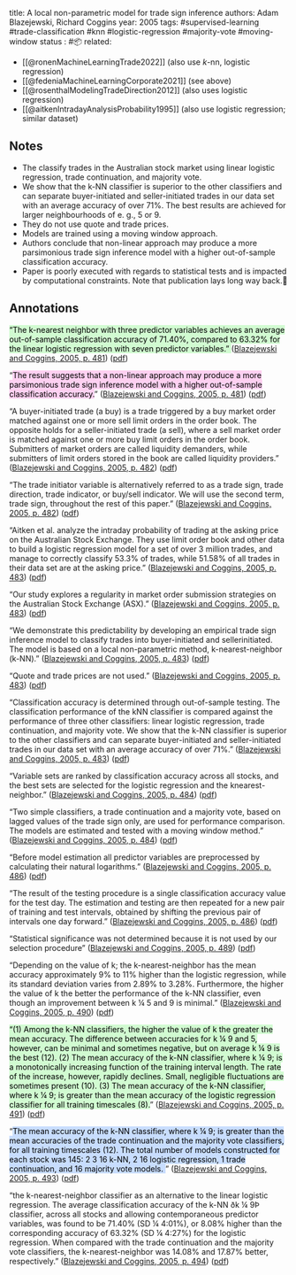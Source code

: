 title: A local non-parametric model for trade sign inference
authors: Adam Blazejewski, Richard Coggins
year: 2005
tags: #supervised-learning  #trade-classification #knn #logistic-regression #majority-vote #moving-window
status : #📦 
related: 
- [[@ronenMachineLearningTrade2022]] (also use $k$-nn, logistic regression)
- [[@fedeniaMachineLearningCorporate2021]] (see above)
- [[@rosenthalModelingTradeDirection2012]] (also uses logistic regression)
- [[@aitkenIntradayAnalysisProbability1995]] (also use logistic regression; similar dataset)

## Notes
- The classify trades in the Australian stock market using linear logistic regression, trade continuation, and majority vote. 
- We show that the k-NN classifier is superior to the other classifiers and can separate buyer-initiated and seller-initiated trades in our data set with an average accuracy of over 71%. The best results are achieved for larger neighbourhoods of e. g., $5$ or $9$.
- They do not use quote and trade prices.
- Models are trained using a moving window approach.
- Authors conclude that non-linear approach may produce a more parsimonious trade sign inference model with a higher out-of-sample classification accuracy.
- Paper is poorly executed with regards to statistical tests and is impacted by computational constraints. Note that publication lays long way back.🚨

## Annotations
<mark style="background: #BBFABBA6;">“The k-nearest neighbor with three predictor variables achieves an average out-of-sample classification accuracy of 71.40%, compared to 63.32% for the linear logistic regression with seven predictor variables.” </mark>([Blazejewski and Coggins, 2005, p. 481](zotero://select/library/items/ULRH88UK)) ([pdf](zotero://open-pdf/library/items/2KMK55IH?page=1&annotation=SKICD63H))

“<mark style="background: #FFB8EBA6;">The result suggests that a non-linear approach may produce a more parsimonious trade sign inference model with a higher out-of-sample classification accuracy.</mark>” ([Blazejewski and Coggins, 2005, p. 481](zotero://select/library/items/ULRH88UK)) ([pdf](zotero://open-pdf/library/items/2KMK55IH?page=1&annotation=I9P2NWE9))

“A buyer-initiated trade (a buy) is a trade triggered by a buy market order matched against one or more sell limit orders in the order book. The opposite holds for a seller-initiated trade (a sell), where a sell market order is matched against one or more buy limit orders in the order book. Submitters of market orders are called liquidity demanders, while submitters of limit orders stored in the book are called liquidity providers.” ([Blazejewski and Coggins, 2005, p. 482](zotero://select/library/items/ULRH88UK)) ([pdf](zotero://open-pdf/library/items/2KMK55IH?page=2&annotation=T5G3YPWR))

“The trade initiator variable is alternatively referred to as a trade sign, trade direction, trade indicator, or buy/sell indicator. We will use the second term, trade sign, throughout the rest of this paper.” ([Blazejewski and Coggins, 2005, p. 482](zotero://select/library/items/ULRH88UK)) ([pdf](zotero://open-pdf/library/items/2KMK55IH?page=2&annotation=8GIXTWB2))

“Aitken et al. analyze the intraday probability of trading at the asking price on the Australian Stock Exchange. They use limit order book and other data to build a logistic regression model for a set of over 3 million trades, and manage to correctly classify 53.3% of trades, while 51.58% of all trades in their data set are at the asking price.” ([Blazejewski and Coggins, 2005, p. 483](zotero://select/library/items/ULRH88UK)) ([pdf](zotero://open-pdf/library/items/2KMK55IH?page=3&annotation=WLIDEQVF))

“Our study explores a regularity in market order submission strategies on the Australian Stock Exchange (ASX).” ([Blazejewski and Coggins, 2005, p. 483](zotero://select/library/items/ULRH88UK)) ([pdf](zotero://open-pdf/library/items/2KMK55IH?page=3&annotation=9ZV28XP2))

“We demonstrate this predictability by developing an empirical trade sign inference model to classify trades into buyer-initiated and sellerinitiated. The model is based on a local non-parametric method, k-nearest-neighbor (k-NN).” ([Blazejewski and Coggins, 2005, p. 483](zotero://select/library/items/ULRH88UK)) ([pdf](zotero://open-pdf/library/items/2KMK55IH?page=3&annotation=PS2PBQNE))

“Quote and trade prices are not used.” ([Blazejewski and Coggins, 2005, p. 483](zotero://select/library/items/ULRH88UK)) ([pdf](zotero://open-pdf/library/items/2KMK55IH?page=3&annotation=L63QG24H))

“Classification accuracy is determined through out-of-sample testing. The classification performance of the kNN classifier is compared against the performance of three other classifiers: linear logistic regression, trade continuation, and majority vote. We show that the k-NN classifier is superior to the other classifiers and can separate buyer-initiated and seller-initiated trades in our data set with an average accuracy of over 71%.” ([Blazejewski and Coggins, 2005, p. 483](zotero://select/library/items/ULRH88UK)) ([pdf](zotero://open-pdf/library/items/2KMK55IH?page=3&annotation=YYXYVB7V))

“Variable sets are ranked by classification accuracy across all stocks, and the best sets are selected for the logistic regression and the knearest-neighbor.” ([Blazejewski and Coggins, 2005, p. 484](zotero://select/library/items/ULRH88UK)) ([pdf](zotero://open-pdf/library/items/2KMK55IH?page=4&annotation=8JRPKCHM))

“Two simple classifiers, a trade continuation and a majority vote, based on lagged values of the trade sign only, are used for performance comparison. The models are estimated and tested with a moving window method.” ([Blazejewski and Coggins, 2005, p. 484](zotero://select/library/items/ULRH88UK)) ([pdf](zotero://open-pdf/library/items/2KMK55IH?page=4&annotation=VMNGXM3Y))

“Before model estimation all predictor variables are preprocessed by calculating their natural logarithms.” ([Blazejewski and Coggins, 2005, p. 486](zotero://select/library/items/ULRH88UK)) ([pdf](zotero://open-pdf/library/items/2KMK55IH?page=6&annotation=Y7B9N9VT))

“The result of the testing procedure is a single classification accuracy value for the test day. The estimation and testing are then repeated for a new pair of training and test intervals, obtained by shifting the previous pair of intervals one day forward.” ([Blazejewski and Coggins, 2005, p. 486](zotero://select/library/items/ULRH88UK)) ([pdf](zotero://open-pdf/library/items/2KMK55IH?page=6&annotation=4UIH4QEN))

“Statistical significance was not determined because it is not used by our selection procedure” ([Blazejewski and Coggins, 2005, p. 489](zotero://select/library/items/ULRH88UK)) ([pdf](zotero://open-pdf/library/items/2KMK55IH?page=9&annotation=58YRHEMA))

“Depending on the value of k; the k-nearest-neighbor has the mean accuracy approximately 9% to 11% higher than the logistic regression, while its standard deviation varies from 2.89% to 3.28%. Furthermore, the higher the value of k the better the performance of the k-NN classifier, even though an improvement between k ¼ 5 and 9 is minimal.” ([Blazejewski and Coggins, 2005, p. 490](zotero://select/library/items/ULRH88UK)) ([pdf](zotero://open-pdf/library/items/2KMK55IH?page=10&annotation=L4WRY4G5))

<mark style="background: #BBFABBA6;">“(1) Among the k-NN classifiers, the higher the value of k the greater the mean accuracy. The difference between accuracies for k ¼ 9 and 5, however, can be minimal and sometimes negative, but on average k ¼ 9 is the best (12). (2) The mean accuracy of the k-NN classifier, where k ¼ 9; is a monotonically increasing function of the training interval length. The rate of the increase, however, rapidly declines. Small, negligible fluctuations are sometimes present (10). (3) The mean accuracy of the k-NN classifier, where k ¼ 9; is greater than the mean accuracy of the logistic regression classifier for all training timescales (8).</mark>” ([Blazejewski and Coggins, 2005, p. 491](zotero://select/library/items/ULRH88UK)) ([pdf](zotero://open-pdf/library/items/2KMK55IH?page=11&annotation=PEISTE82))

“<mark style="background: #ADCCFFA6;">The mean accuracy of the k-NN classifier, where k ¼ 9; is greater than the mean accuracies of the trade continuation and the majority vote classifiers, for all training timescales (12). The total number of models constructed for each stock was 145: 2 3 16 k-NN, 2 16 logistic regression, 1 trade continuation, and 16 majority vote models. </mark>” ([Blazejewski and Coggins, 2005, p. 493](zotero://select/library/items/ULRH88UK)) ([pdf](zotero://open-pdf/library/items/2KMK55IH?page=13&annotation=TTJGZ7EW))

“the k-nearest-neighbor classifier as an alternative to the linear logistic regression. The average classification accuracy of the k-NN ðk ¼ 9Þ classifier, across all stocks and allowing contemporaneous predictor variables, was found to be 71.40% (SD ¼ 4:01%), or 8.08% higher than the corresponding accuracy of 63.32% (SD ¼ 4:27%) for the logistic regression. When compared with the trade continuation and the majority vote classifiers, the k-nearest-neighbor was 14.08% and 17.87% better, respectively.” ([Blazejewski and Coggins, 2005, p. 494](zotero://select/library/items/ULRH88UK)) ([pdf](zotero://open-pdf/library/items/2KMK55IH?page=14&annotation=NQD5BK7G))

